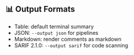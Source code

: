 ## 📊 Output Formats

- Table: default terminal summary
- JSON: `--output json` for pipelines
- Markdown: render comments as markdown
- SARIF 2.1.0: `--output sarif` for code scanning

